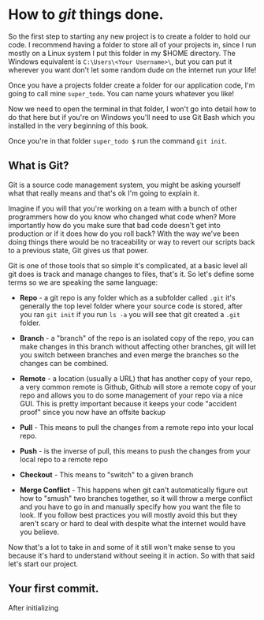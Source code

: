 # How to *git* things done.

So the first step to starting any new project is to create a folder to hold our
code. I recommend having a folder to store all of your projects in, since I run
mostly on a Linux system I put this folder in my $HOME directory. The Windows
equivalent is `C:\Users\<Your Username>\`, but you can put it wherever you want
don't let some random dude on the internet run your life!

Once you have a projects folder create a folder for our application code, I'm
going to call mine `super_todo`. You can name yours whatever you like!

Now we need to open the terminal in that folder, I won't go into detail how to do
that here but if you're on Windows you'll need to use Git Bash which you installed
in the very beginning of this book.

Once you're in that folder `super_todo $` run the command `git init`.

## What is Git?

Git is a source code management system, you might be asking yourself what that
really means and that's ok I'm going to explain it.

Imagine if you will that you're working on a team with a bunch of other programmers
how do you know who changed what code when? More importantly how do you make sure
that bad code doesn't get into production or if it does how do you roll back?
With the way we've been doing things there would be no traceability or way to
revert our scripts back to a previous state, Git gives us that power.

Git is one of those tools that so simple it's complicated, at a basic level
all git does is track and manage changes to files, that's it. So let's define 
some terms so we are speaking the same language:

- **Repo** - a git repo is any folder which as a subfolder called `.git` it's generally
the top level folder where your source code is stored, after you ran `git init`
if you run `ls -a` you will see that git created a `.git` folder.

- **Branch** - a "branch" of the repo is an isolated copy of the repo, you can make
changes in this branch without affecting other branches, git will let you switch
between branches and even merge the branches so the changes can be combined.

- **Remote** - a location (usually a URL) that has another copy of your repo, a very
common remote is Github, Github will store a remote copy of your repo and allows
you to do some management of your repo via a nice GUI. This is pretty important
because it keeps your code "accident proof" since you now have an offsite backup

- **Pull** - This means to pull the changes from a remote repo into your local repo.
 
- **Push** - is the inverse of pull, this means to push the changes from your local
repo to a remote repo
 
- **Checkout** - This means to "switch" to a given branch
 
- **Merge Conflict** - This happens when git can't automatically figure out how to "smush"
two branches together, so it will throw a merge conflict and you have to go in and
manually specify how you want the file to look. If you follow best practices you
will mostly avoid this but they aren't scary or hard to deal with despite what
the internet would have you believe.

Now that's a lot to take in and some of it still won't make sense to you because
it's hard to understand without seeing it in action. So with that said let's start
our project.

## Your first commit.

After initializing 
